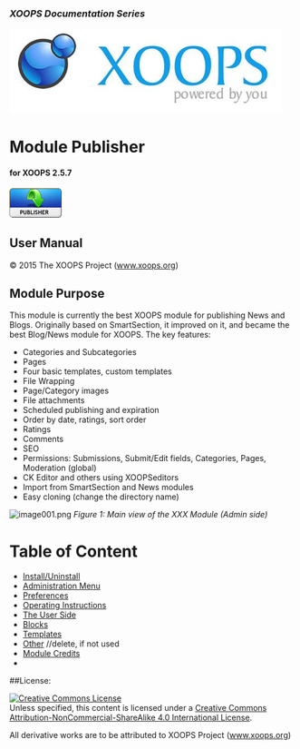 ### _XOOPS Documentation Series_
![logoXoops.jpg](assets/logoXoops.jpg)

# Module Publisher
#### for XOOPS 2.5.7
      
![logoModule.png](assets/logoModule.png)
            
## User Manual

© 2015 The XOOPS Project (www.xoops.org)    

## Module Purpose 

This module is currently the best XOOPS module for publishing News and Blogs. Originally based on SmartSection, it improved on it, and became the best Blog/News module for XOOPS. The key features:

* Categories and Subcategories
* Pages
* Four basic templates, custom templates
* File Wrapping
* Page/Category images
* File attachments
* Scheduled publishing and expiration
* Order by date, ratings, sort order
* Ratings
* Comments
* SEO
* Permissions: Submissions, Submit/Edit fields, Categories, Pages, Moderation (global)
* CK Editor and others using XOOPSeditors
* Import from SmartSection and News modules
* Easy cloning (change the directory name)


![image001.png](assets/image001.png)
*Figure 1: Main view of the XXX Module (Admin side)*

# Table of Content

* [Install/Uninstall](book/1install.md)
* [Administration Menu](book/2administration.md)
* [Preferences](book/3preferences.md)
* [Operating Instructions](book/4operations.md)
* [The User Side](book/5userside.md)
* [Blocks](book/6blocks.md)
* [Templates](book/7templates.md)
* [Other](book/8other.md) //delete, if not used
* [Module Credits](book/9credits.md)
* 

##License:

<a rel="license" href="http://creativecommons.org/licenses/by-nc-sa/4.0/"><img alt="Creative Commons License" style="border-width:0" src="https://i.creativecommons.org/l/by-nc-sa/4.0/88x31.png" /></a><br />Unless specified, this content is licensed under a <a rel="license" href="http://creativecommons.org/licenses/by-nc-sa/4.0/">Creative Commons Attribution-NonCommercial-ShareAlike 4.0 International License</a>.

All derivative works are to be attributed to XOOPS Project (www.xoops.org)
